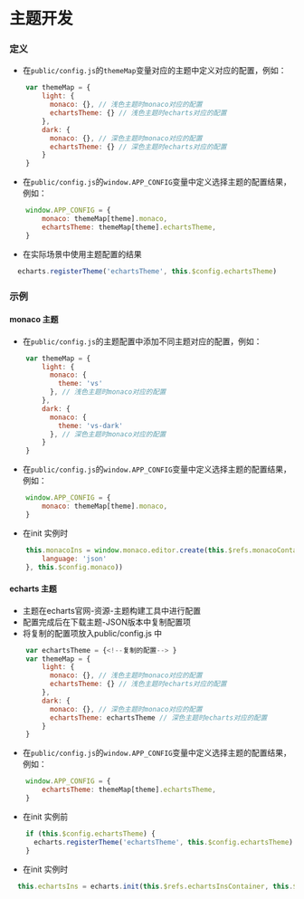 # 主题开发

### 定义
- 在`public/config.js`的`themeMap`变量对应的主题中定义对应的配置，例如：
```javascript
    var themeMap = {
        light: {
          monaco: {}, // 浅色主题时monaco对应的配置
          echartsTheme: {} // 浅色主题时echarts对应的配置
        },
        dark: {
          monaco: {}, // 深色主题时monaco对应的配置
          echartsTheme: {} // 深色主题时echarts对应的配置
        }
    }
```
- 在`public/config.js`的`window.APP_CONFIG`变量中定义选择主题的配置结果，例如：
```javascript
    window.APP_CONFIG = {
        monaco: themeMap[theme].monaco,
        echartsTheme: themeMap[theme].echartsTheme,
    }
```
- 在实际场景中使用主题配置的结果
```javascript
  echarts.registerTheme('echartsTheme', this.$config.echartsTheme)
```


### 示例
#### monaco 主题
- 在`public/config.js`的主题配置中添加不同主题对应的配置，例如：
```javascript
    var themeMap = {
        light: {
          monaco: {
            theme: 'vs'
          }, // 浅色主题时monaco对应的配置
        },
        dark: {
          monaco: {          
            theme: 'vs-dark'
          }, // 深色主题时monaco对应的配置
        }
    }
```
- 在`public/config.js`的`window.APP_CONFIG`变量中定义选择主题的配置结果，例如：
```javascript
    window.APP_CONFIG = {
        monaco: themeMap[theme].monaco,
    }
```
- 在init 实例时
```javascript
    this.monacoIns = window.monaco.editor.create(this.$refs.monacoContainer, Object.assign({
        language: 'json'
    }, this.$config.monaco))
```

#### echarts 主题
- 主题在echarts官网-资源-主题构建工具中进行配置
- 配置完成后在下载主题-JSON版本中复制配置项
- 将复制的配置项放入public/config.js 中
```javascript
    var echartsTheme = {<!--复制的配置--> }
    var themeMap = {
        light: {
          monaco: {}, // 浅色主题时monaco对应的配置
          echartsTheme: {} // 浅色主题时echarts对应的配置
        },
        dark: {
          monaco: {}, // 深色主题时monaco对应的配置
          echartsTheme: echartsTheme // 深色主题时echarts对应的配置
        }
    }
```
- 在`public/config.js`的`window.APP_CONFIG`变量中定义选择主题的配置结果，例如：
```javascript
    window.APP_CONFIG = {
        echartsTheme: themeMap[theme].echartsTheme,
    }
```
- 在init 实例前
```javascript
    if (this.$config.echartsTheme) {
      echarts.registerTheme('echartsTheme', this.$config.echartsTheme)
    }
```
- 在init 实例时
```javascript
  this.echartsIns = echarts.init(this.$refs.echartsInsContainer, this.$config.echartsTheme ? 'echartsTheme' : '')
